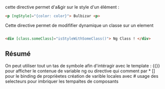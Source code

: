 cette directive permet d'a&gir sur le style d'un élément : 
``` html
<p [ngStyle]="{color: color}"> Bulbizar <p>

```

Cette directive permet de modififier dynamique un classe sur un element

``` html

<div [class.someClass]="isStyleWithSomeClass()"> Ng Class ! </div>

```

## Résumé

On peut utiliser tout un tas de symbole afin d'intéragir avec le template : 
    {{}} pour afficher le contenue de variable ng ou directive qui comment par * 
    [] pour le binding de proprièetes 
    création de varible locales avec #
    usage des selecteurs pour imbriquer les tempaltes de composants
    
    